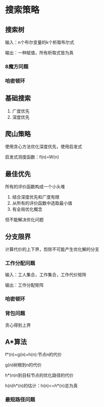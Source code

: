 # 搜索策略

## 搜索树

输入：n个布尔变量的k个析取布尔式

输出：一种赋值，所有析取式皆为真

### 8魔方问题

### 哈密顿环

## 基础搜索

1. 广度优先
2. 深度优先

## 爬山策略

使用贪心方法优化深度优先，使用启发式

启发式测度函数：f(n)=W(n)

## 最佳优先

所有的评价函数构成一个小头堆

1. 结合深度优先和广度有限
2. 从所有的评价函数中选取最小值
3. 有全局优化概念

但不能解决优化问题
## 分支限界

计算代价的上下界，剪除不可能产生优化解的分支

### 工作分配问题

输入：工人集合，工作集合，工作代价矩阵

输出：工作分配矩阵

### 哈密顿环

### 背包问题

贪心得到上界

## A*算法

f*(n)=g(n)+h(n):节点n的代价

g(n)树根到n的代价

h*(n)n到目标节点的优化路径的代价

h(n)h*(n)的估计：h(n)<=h*(n)总为真

### 最短路径问题